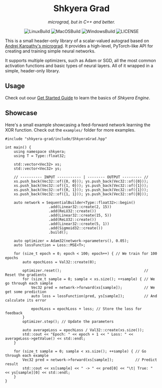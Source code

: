 <div align="center">
 
<h1>Shkyera Grad</h1>

<i>
 micrograd, but in C++ and better.
</i>
<p></p>

![LinuxBuild](https://github.com/fszewczyk/shkyera-engine/actions/workflows/linux.yml/badge.svg)
![MacOSBuild](https://github.com/fszewczyk/shkyera-engine/actions/workflows/macos.yml/badge.svg)
![WindowsBuild](https://github.com/fszewczyk/shkyera-grad/actions/workflows/windows.yml/badge.svg)
![LICENSE](https://img.shields.io/badge/license-Beerware-yellow)

</div>

This is a small header-only library of a scalar-valued autograd based on [Andrej Karpathy's micrograd](https://github.com/karpathy/micrograd). It provides a high-level, PyTorch-like API for creating and training simple neural networks.

It supports multiple optimizers, such as Adam or SGD, all the most common activation functions and basic types of neural layers. All of it wrapped in a simple, header-only library.

## Usage

Check out oour [Get Started Guide](https://fszewczyk.github.io/shkyera-grad/md_docs_tutorials_GetStarted.html) to learn the basics of _Shkyera Engine_.

## Showcase

Here's a small example showcasing a feed-forward network learning the XOR function. Check out the `examples/` folder for more examples.

```{.cpp}
#include "shkyera-grad/include/ShkyeraGrad.hpp"

int main() {
    using namespace shkyera;
    using T = Type::float32;

    std::vector<Vec32> xs;
    std::vector<Vec32> ys;

    // ---------- INPUT ----------- | -------- OUTPUT --------- //
    xs.push_back(Vec32::of({0, 0})); ys.push_back(Vec32::of({0}));
    xs.push_back(Vec32::of({1, 0})); ys.push_back(Vec32::of({1}));
    xs.push_back(Vec32::of({0, 1})); ys.push_back(Vec32::of({1}));
    xs.push_back(Vec32::of({1, 1})); ys.push_back(Vec32::of({0}));

    auto network = SequentialBuilder<Type::float32>::begin()
                    .add(Linear32::create(2, 15))
                    .add(ReLU32::create())
                    .add(Linear32::create(15, 5))
                    .add(ReLU32::create())
                    .add(Linear32::create(5, 1))
                    .add(Sigmoid32::create())
                    .build();

    auto optimizer = Adam32(network->parameters(), 0.05);
    auto lossFunction = Loss::MSE<T>;

    for (size_t epoch = 0; epoch < 100; epoch++) { // We train for 100 epochs
        auto epochLoss = Val32::create(0);

        optimizer.reset();                                      // Reset the gradients
        for (size_t sample = 0; sample < xs.size(); ++sample) { // We go through each sample
            Vec32 pred = network->forward(xs[sample]);          // We get some prediction
            auto loss = lossFunction(pred, ys[sample]);         // And calculate its error

            epochLoss = epochLoss + loss; // Store the loss for feedback
        }
        optimizer.step(); // Update the parameters

        auto averageLoss = epochLoss / Val32::create(xs.size());
        std::cout << "Epoch: " << epoch + 1 << " Loss: " << averageLoss->getValue() << std::endl;
    }

    for (size_t sample = 0; sample < xs.size(); ++sample) { // Go through each example
        Vec32 pred = network->forward(xs[sample]);          // Predict result
        std::cout << xs[sample] << " -> " << pred[0] << "\t| True: " << ys[sample][0] << std::endl;
    }
}
```
